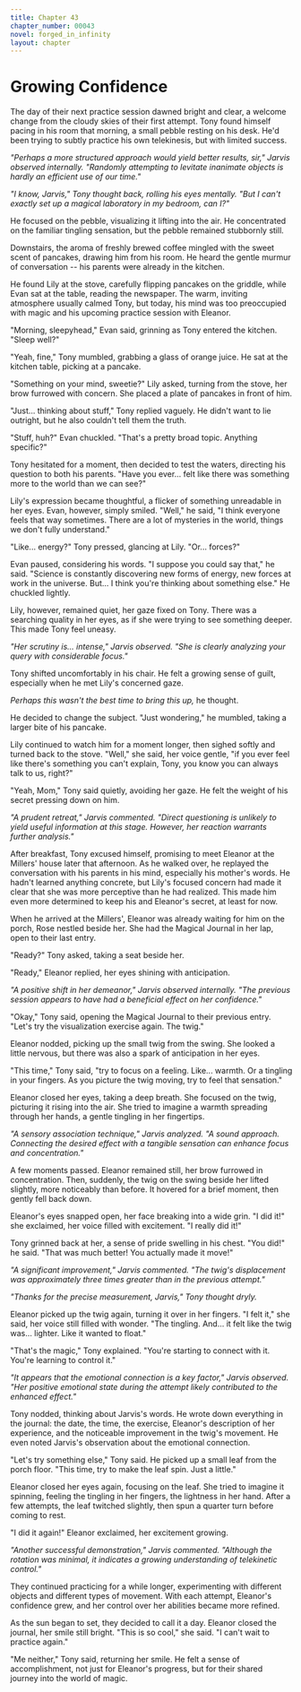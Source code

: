 ```yaml
---
title: Chapter 43
chapter_number: 00043
novel: forged_in_infinity
layout: chapter
---
```


# **Growing Confidence** 

The day of their next practice session dawned bright and clear, a
welcome change from the cloudy skies of their first attempt. Tony found
himself pacing in his room that morning, a small pebble resting on his
desk. He'd been trying to subtly practice his own telekinesis, but with
limited success.

*"Perhaps a more structured approach would yield better results, sir,"
Jarvis observed internally. "Randomly attempting to levitate inanimate
objects is hardly an efficient use of our time."*

*"I know, Jarvis," Tony thought back, rolling his eyes mentally. "But I
can't exactly set up a magical laboratory in my bedroom, can I?"*

He focused on the pebble, visualizing it lifting into the air. He
concentrated on the familiar tingling sensation, but the pebble remained
stubbornly still.

Downstairs, the aroma of freshly brewed coffee mingled with the sweet
scent of pancakes, drawing him from his room. He heard the gentle murmur
of conversation -- his parents were already in the kitchen.

He found Lily at the stove, carefully flipping pancakes on the griddle,
while Evan sat at the table, reading the newspaper. The warm, inviting
atmosphere usually calmed Tony, but today, his mind was too preoccupied
with magic and his upcoming practice session with Eleanor.

"Morning, sleepyhead," Evan said, grinning as Tony entered the kitchen.
"Sleep well?"

"Yeah, fine," Tony mumbled, grabbing a glass of orange juice. He sat at
the kitchen table, picking at a pancake.

"Something on your mind, sweetie?" Lily asked, turning from the stove,
her brow furrowed with concern. She placed a plate of pancakes in front
of him.

"Just... thinking about stuff," Tony replied vaguely. He didn\'t want to
lie outright, but he also couldn\'t tell them the truth.

"Stuff, huh?" Evan chuckled. "That's a pretty broad topic. Anything
specific?"

Tony hesitated for a moment, then decided to test the waters, directing
his question to both his parents. "Have you ever... felt like there was
something more to the world than we can see?"

Lily's expression became thoughtful, a flicker of something unreadable
in her eyes. Evan, however, simply smiled. "Well," he said, "I think
everyone feels that way sometimes. There are a lot of mysteries in the
world, things we don't fully understand."

"Like... energy?" Tony pressed, glancing at Lily. "Or... forces?"

Evan paused, considering his words. "I suppose you could say that," he
said. "Science is constantly discovering new forms of energy, new forces
at work in the universe. But... I think you're thinking about something
else." He chuckled lightly.

Lily, however, remained quiet, her gaze fixed on Tony. There was a
searching quality in her eyes, as if she were trying to see something
deeper. This made Tony feel uneasy.

*"Her scrutiny is... intense," Jarvis observed. "She is clearly
analyzing your query with considerable focus."*

Tony shifted uncomfortably in his chair. He felt a growing sense of
guilt, especially when he met Lily\'s concerned gaze.

*Perhaps this wasn\'t the best time to bring this up,* he thought.

He decided to change the subject. "Just wondering," he mumbled, taking a
larger bite of his pancake.

Lily continued to watch him for a moment longer, then sighed softly and
turned back to the stove. "Well," she said, her voice gentle, "if you
ever feel like there's something you can't explain, Tony, you know you
can always talk to us, right?"

"Yeah, Mom," Tony said quietly, avoiding her gaze. He felt the weight of
his secret pressing down on him.

*"A prudent retreat," Jarvis commented. "Direct questioning is unlikely
to yield useful information at this stage. However, her reaction
warrants further analysis."*

After breakfast, Tony excused himself, promising to meet Eleanor at the
Millers' house later that afternoon. As he walked over, he replayed the
conversation with his parents in his mind, especially his mother\'s
words. He hadn't learned anything concrete, but Lily\'s focused concern
had made it clear that she was more perceptive than he had realized.
This made him even more determined to keep his and Eleanor\'s secret, at
least for now.

When he arrived at the Millers', Eleanor was already waiting for him on
the porch, Rose nestled beside her. She had the Magical Journal in her
lap, open to their last entry.

"Ready?" Tony asked, taking a seat beside her.

"Ready," Eleanor replied, her eyes shining with anticipation.

*"A positive shift in her demeanor," Jarvis observed internally. "The
previous session appears to have had a beneficial effect on her
confidence."*

"Okay," Tony said, opening the Magical Journal to their previous entry.
"Let's try the visualization exercise again. The twig."

Eleanor nodded, picking up the small twig from the swing. She looked a
little nervous, but there was also a spark of anticipation in her eyes.

"This time," Tony said, "try to focus on a feeling. Like... warmth. Or a
tingling in your fingers. As you picture the twig moving, try to feel
that sensation."

Eleanor closed her eyes, taking a deep breath. She focused on the twig,
picturing it rising into the air. She tried to imagine a warmth
spreading through her hands, a gentle tingling in her fingertips.

*"A sensory association technique," Jarvis analyzed. "A sound approach.
Connecting the desired effect with a tangible sensation can enhance
focus and concentration."*

A few moments passed. Eleanor remained still, her brow furrowed in
concentration. Then, suddenly, the twig on the swing beside her lifted
slightly, more noticeably than before. It hovered for a brief moment,
then gently fell back down.

Eleanor's eyes snapped open, her face breaking into a wide grin. "I did
it!" she exclaimed, her voice filled with excitement. "I really did it!"

Tony grinned back at her, a sense of pride swelling in his chest. "You
did!" he said. "That was much better! You actually made it move!"

*"A significant improvement," Jarvis commented. "The twig's displacement
was approximately three times greater than in the previous attempt."*

*"Thanks for the precise measurement, Jarvis," Tony thought dryly.*

Eleanor picked up the twig again, turning it over in her fingers. "I
felt it," she said, her voice still filled with wonder. "The tingling.
And... it felt like the twig was... lighter. Like it wanted to float."

"That's the magic," Tony explained. "You're starting to connect with it.
You're learning to control it."

*"It appears that the emotional connection is a key factor," Jarvis
observed. "Her positive emotional state during the attempt likely
contributed to the enhanced effect."*

Tony nodded, thinking about Jarvis's words. He wrote down everything in
the journal: the date, the time, the exercise, Eleanor's description of
her experience, and the noticeable improvement in the twig's movement.
He even noted Jarvis's observation about the emotional connection.

"Let's try something else," Tony said. He picked up a small leaf from
the porch floor. "This time, try to make the leaf spin. Just a little."

Eleanor closed her eyes again, focusing on the leaf. She tried to
imagine it spinning, feeling the tingling in her fingers, the lightness
in her hand. After a few attempts, the leaf twitched slightly, then spun
a quarter turn before coming to rest.

"I did it again!" Eleanor exclaimed, her excitement growing.

*"Another successful demonstration," Jarvis commented. "Although the
rotation was minimal, it indicates a growing understanding of
telekinetic control."*

They continued practicing for a while longer, experimenting with
different objects and different types of movement. With each attempt,
Eleanor's confidence grew, and her control over her abilities became
more refined.

As the sun began to set, they decided to call it a day. Eleanor closed
the journal, her smile still bright. "This is so cool," she said. "I
can't wait to practice again."

"Me neither," Tony said, returning her smile. He felt a sense of
accomplishment, not just for Eleanor's progress, but for their shared
journey into the world of magic.
